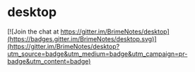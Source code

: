 # desktop

[![Join the chat at https://gitter.im/BrimeNotes/desktop](https://badges.gitter.im/BrimeNotes/desktop.svg)](https://gitter.im/BrimeNotes/desktop?utm_source=badge&utm_medium=badge&utm_campaign=pr-badge&utm_content=badge)
